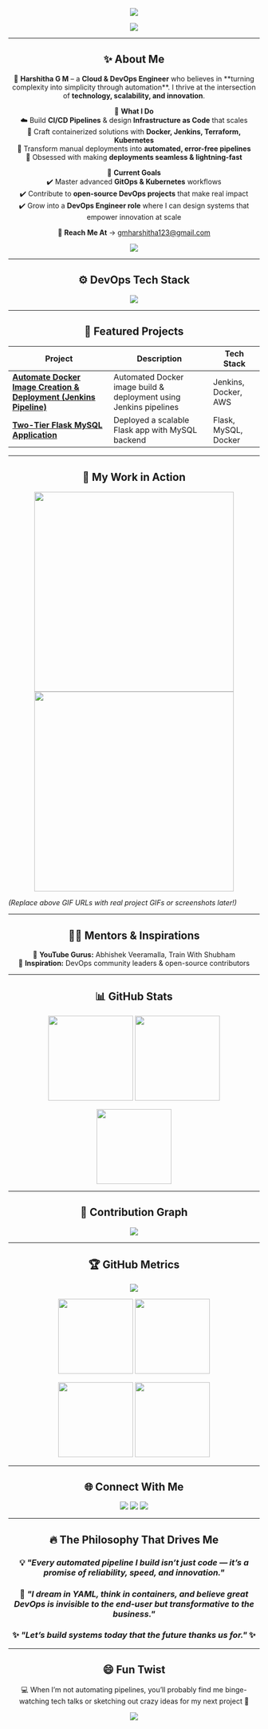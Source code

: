 <!-- 🌟 Harshitha G M GitHub Profile README (Ultra-Wow Version) -->

<p align="center">
  <img src="https://readme-typing-svg.demolab.com?font=Fira+Code&size=28&pause=1000&color=FF6EC7&center=true&vCenter=true&width=780&lines=Hi+%F0%9F%91%8B,+I'm+Harshitha+G+M;Cloud+%26+DevOps+Engineer;Turning+Ideas+Into+Scalable+Solutions;Let's+Build+Something+Impactful!" />
</p>

<p align="center">
  <img src="https://capsule-render.vercel.app/api?type=wave&color=0:FF6EC7,100:6A5ACD&height=120&section=header&text=Welcome%20to%20My%20World%20of%20DevOps!&fontSize=28&fontColor=ffffff" />
</p>

---

<h2 align="center">✨ About Me</h2>

<p align="center">
👋 <b>Harshitha G M</b> – a <b>Cloud & DevOps Engineer</b> who believes in **turning complexity into simplicity through automation**.  
I thrive at the intersection of <b>technology, scalability, and innovation</b>.  
</p>

<p align="center">
🎯 <b>What I Do</b><br>
☁️ Build <b>CI/CD Pipelines</b> & design <b>Infrastructure as Code</b> that scales<br>
🐳 Craft containerized solutions with <b>Docker, Jenkins, Terraform, Kubernetes</b><br>
🚀 Transform manual deployments into <b>automated, error-free pipelines</b><br>
🌟 Obsessed with making <b>deployments seamless & lightning-fast</b>
</p>

<p align="center">
🌱 <b>Current Goals</b><br>
✔️ Master advanced <b>GitOps & Kubernetes</b> workflows<br>
✔️ Contribute to <b>open-source DevOps projects</b> that make real impact<br>
✔️ Grow into a <b>DevOps Engineer role</b> where I can design systems that empower innovation at scale
</p>

<p align="center">
📧 <b>Reach Me At</b> → <a href="mailto:gmharshitha123@gmail.com">gmharshitha123@gmail.com</a>
</p>

<p align="center">
  <img src="https://capsule-render.vercel.app/api?type=rect&color=gradient&customColorList=2,5,30&height=2&section=footer" />
</p>

---

<h2 align="center">⚙️ DevOps Tech Stack</h2>

<p align="center">
  <img src="https://skillicons.dev/icons?i=aws,azure,docker,kubernetes,terraform,jenkins,github,git,linux,python,bash,vscode" />
</p>

---

<h2 align="center">🚀 Featured Projects</h2>

<p align="center">

| Project | Description | Tech Stack |
|---------|-------------|------------|
| [**Automate Docker Image Creation & Deployment (Jenkins Pipeline)**](https://github.com/HARSHITHA-G-M/Automate-Docker-Image-Creation-and-Deployment-using-Jenkins-Pipeline) | Automated Docker image build & deployment using Jenkins pipelines | Jenkins, Docker, AWS |
| [**Two-Tier Flask MySQL Application**](https://github.com/HARSHITHA-G-M/two-tire-flask-mysql-application) | Deployed a scalable Flask app with MySQL backend | Flask, MySQL, Docker |

</p>

---

<h2 align="center">📌 My Work in Action</h2>

<p align="center">
<img src="https://user-images.githubusercontent.com/00000000/demo1.gif" width="400" />  
<img src="https://user-images.githubusercontent.com/00000000/demo2.gif" width="400" />  
</p>

*(Replace above GIF URLs with real project GIFs or screenshots later!)*

---

<h2 align="center">👨‍💼 Mentors & Inspirations</h2>

<p align="center">
🎥 <b>YouTube Gurus:</b> Abhishek Veeramalla, Train With Shubham <br>
🌟 <b>Inspiration:</b> DevOps community leaders & open-source contributors
</p>

---

<h2 align="center">📊 GitHub Stats</h2>

<p align="center">
  <img src="https://github-readme-stats.vercel.app/api?username=HARSHITHA-G-M&show_icons=true&theme=tokyonight&bg_color=0,1a1a1a,0d1117&title_color=FF6EC7&text_color=FFFFFF" height="170" />
  <img src="https://github-readme-streak-stats.herokuapp.com?user=HARSHITHA-G-M&theme=tokyonight&background=0d1117" height="170" />
</p>

<p align="center">
  <img src="https://github-readme-stats.vercel.app/api/top-langs/?username=HARSHITHA-G-M&layout=compact&theme=tokyonight&bg_color=0d1117&title_color=FF6EC7&text_color=FFFFFF" height="150" />
</p>

---

<h2 align="center">🌈 Contribution Graph</h2>

<p align="center">
  <img src="https://github-readme-activity-graph.vercel.app/graph?username=HARSHITHA-G-M&theme=react-dark&bg_color=0d1117&color=FF6EC7&line=FF6EC7&point=FFFFFF&area=true" />
</p>

---

<h2 align="center">🏆 GitHub Metrics</h2>

<p align="center">
  <img src="https://github-profile-summary-cards.vercel.app/api/cards/profile-details?username=HARSHITHA-G-M&theme=tokyonight" />
</p>

<p align="center">
  <img src="https://github-profile-summary-cards.vercel.app/api/cards/repos-per-language?username=HARSHITHA-G-M&theme=tokyonight" height="150" />
  <img src="https://github-profile-summary-cards.vercel.app/api/cards/most-commit-language?username=HARSHITHA-G-M&theme=tokyonight" height="150" />
</p>

<p align="center">
  <img src="https://github-profile-summary-cards.vercel.app/api/cards/stats?username=HARSHITHA-G-M&theme=tokyonight" height="150" />
  <img src="https://github-profile-summary-cards.vercel.app/api/cards/productive-time?username=HARSHITHA-G-M&theme=tokyonight" height="150" />
</p>

---

<h2 align="center">🌐 Connect With Me</h2>

<p align="center">
<a href="https://www.linkedin.com/in/harshitha-g-m-27b128279/"><img src="https://img.shields.io/badge/LinkedIn-0077B5?style=for-the-badge&logo=linkedin&logoColor=white" /></a>
<a href="https://hashnode.com/@harshithagm"><img src="https://img.shields.io/badge/Blog-2962FF?style=for-the-badge&logo=hashnode&logoColor=white" /></a>
<a href="mailto:gmharshitha123@gmail.com"><img src="https://img.shields.io/badge/Email-D14836?style=for-the-badge&logo=gmail&logoColor=white" /></a>
</p>

---

<h2 align="center">🔥 The Philosophy That Drives Me</h2>

<h3 align="center">💡 <i>"Every automated pipeline I build isn’t just code — it’s a promise of reliability, speed, and innovation."</i></h3>
<h3 align="center">🚀 <i>"I dream in YAML, think in containers, and believe great DevOps is invisible to the end-user but transformative to the business."</i></h3>
<h3 align="center">✨ <i>"Let’s build systems today that the future thanks us for."</i> ✨</h3>

---

<h2 align="center">😄 Fun Twist</h2>

<p align="center">
💻 When I’m not automating pipelines, you’ll probably find me binge-watching tech talks or sketching out crazy ideas for my next project 🚀  
</p>

<p align="center">
  <img src="https://capsule-render.vercel.app/api?type=wave&color=0:6A5ACD,100:FF6EC7&height=120&section=footer&text=Thanks%20for%20Visiting!&fontSize=30&fontColor=ffffff" />
</p>
